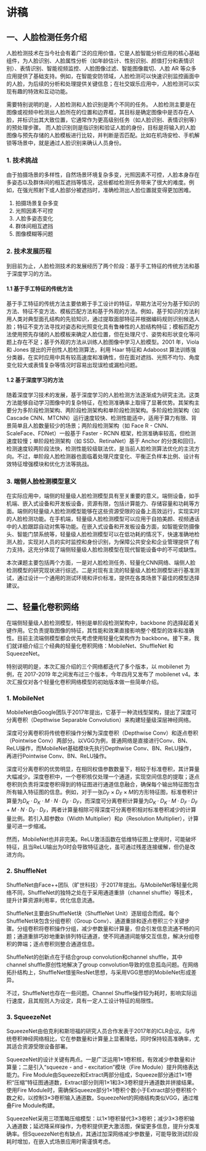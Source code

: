 # 讲稿

## 一、人脸检测任务介绍

人脸检测技术在当今社会有着广泛的应用价值，它是人脸智能分析应用的核心基础组件，为人脸识别、人脸属性分析（如年龄估计、性别识别、颜值打分和表情识别）、表情识别、智能视频监控、人脸图像过滤、智能图像裁切、人脸 AR 等众多应用提供了基础支持。例如，在智能安防领域，人脸检测可以快速识别监控画面中的人脸，为后续的分析和处理提供关键信息；在社交娱乐应用中，人脸检测可以实现有趣的特效和互动功能。

需要特别说明的是，人脸检测和人脸识别是两个不同的任务。
人脸检测主要是在图像或视频中检测出人脸所在的位置和边界框，其目标是确定图像中是否存在人脸，并标识出其大致位置，它通常作为更高级别任务（如人脸识别、表情识别等）的预处理步骤。
而人脸识别则是指识别和验证人脸的身份，目标是将输入的人脸图像与预先存储的人脸模板进行比较，并判断是否匹配。比如在机场安检、手机解锁等场景中，就是通过人脸识别来确认人员身份。

### 1. 技术挑战

由于拍摄场景的多样性，自然场景环境复杂多变，光照因素不可控，人脸本身存在多姿态以及群体间的相互遮挡等情况，这些都给检测任务带来了很大的难度。例如，在强光照射下或人脸部分被遮挡时，准确检测出人脸位置就变得更加困难。

1. 拍摄场景复杂多变
2. 光照因素不可控
3. 人脸多姿态变化
4. 群体间相互遮挡
5. 图像模糊等问题

### 2. 技术发展历程

到目前为止，人脸检测技术的发展经历了两个阶段：基于手工特征的传统方法和基于深度学习的方法。

#### 1.1 基于手工特征的传统方法

基于手工特征的传统方法主要依赖于手工设计的特征，早期方法可分为基于知识的方法、特征不变方法、模板匹配方法和基于外观的方法。例如，基于知识的方法利用人类对典型面孔结构的先验知识，通过提取面部特征并根据编码规则识别候选人脸；特征不变方法寻找对姿态和光照变化具有鲁棒性的人脸结构特征；模板匹配方法使用预先存储的人脸模板来确定人脸位置，但在处理尺寸、姿势和形状变化等问题上存在不足；基于外观的方法从训练人脸图像中学习人脸模型。2001 年，Viola 和 Jones 提出的开创性人脸检测算法，利用 Haar 特征和 Adaboost 算法训练强分类器，在实时应用中具有较高速度和准确性，但在面对遮挡、光照不均匀、角度变化较大或表情复杂等情况时容易出现误检或漏检问题。

#### 1.2 基于深度学习的方法

随着深度学习技术的发展，基于深度学习的人脸检测方法逐渐成为研究主流。这类方法能够自动学习图像中的复杂特征，在检测准确率上取得了显著优势。其架构主要分为多阶段检测架构、两阶段检测架构和单阶段检测架构。多阶段检测架构（如 Cascade CNN、MTCNN）运行速度较快、检测性能适中，适用于算力有限、背景简单且人脸数量较少的场景；两阶段检测架构（如 Face R - CNN、ScaleFace、FDNet）一般基于 Faster - RCNN 框架，检测准确率较高，但检测速度较慢；单阶段检测架构（如 SSD、RetinaNet）基于 Anchor 的分类和回归，检测速度较两阶段法快，检测性能较级联法优，是当前人脸检测算法优化的主流方向。不过，单阶段人脸检测器也面临着处理尺度变化、平衡正负样本比例、设计有效特征增强模块和优化方法等挑战。

### 3. 端侧人脸检测模型意义

在实际应用中，端侧的轻量级人脸检测模型具有至关重要的意义。端侧设备，如手机端、嵌入式设备和开发板设备，资源有限，包括计算能力、存储容量和功耗等方面。端侧的轻量级人脸检测模型能够在这些资源受限的设备上高效运行，实现实时的人脸检测功能。在手机端，轻量级人脸检测模型可以应用于自拍美颜、视频通话中的人脸跟踪自动对焦等功能。在嵌入式设备和开发板设备方面，如智能安防摄像头、智能门禁系统等，轻量级人脸检测模型可以在低功耗的情况下，快速准确地检测人脸，实现对人员的实时监控和身份识别，为保障公共安全和企业管理提供了有力支持。这充分体现了端侧轻量级人脸检测模型在现代智能设备中的不可或缺性。

本次课题主要包括两个方面，一是对人脸检测任务、轻量化CNN网络、端侧人脸检测模型的研究现状进行综述。二是对现有主流的轻量级人脸检测模型进行基准测试，通过设计一个通用的测试环境和评价标准，提供在各类场景下最佳的模型选择建议。

## 二、轻量化卷积网络

在端侧轻量级人脸检测模型，特别是单阶段检测架构中，backbone 的选择起着关键作用。它负责提取图像的特征，其性能和效果直接影响整个模型的效率和准确性。目前主流端侧模型都会优先考虑使用轻量化架构作为 backbone。接下来，我们就详细介绍三个经典的轻量化卷积网络：MobileNet、ShuffleNet 和 SqueezeNet。

特别说明的是，本次汇报介绍的三个网络都迭代了多个版本，以 mobilenet 为例，在 2017-2019 年之间发布过三个版本，今年四月又发布了 mobilenet v4。本次汇报仅对各个轻量化卷积网络模型的初始版本做一些简单介绍。

### 1. MobileNet

MobileNet由Google团队于2017年提出，它基于一种流线型架构，提出了深度可分离卷积（Depthwise Separable Convolution）来构建轻量级深层神经网络。

深度可分离卷积将传统卷积操作分解为深度卷积（Depthwise Conv）和逐点卷积（Pointwise Conv）两部分。以VGG为例，普通网络是直接进行Conv、BN、ReLU操作，而MobileNet基础模块先执行Depthwise Conv、BN、ReLU操作，再进行Pointwise Conv、BN、ReLU操作。

深度可分离卷积的优势明显，在相同权值参数数量下，相较于标准卷积，其计算量大幅减少。深度卷积中，一个卷积核仅处理一个通道，实现空间信息的提取；逐点卷积则负责将深度卷积得到的特征图进行通道信息融合，确保每个输出特征图包含所有输入特征图的信息。例如，对于一张$D_F×D_F×M$的方形特征图，标准卷积计算量为$D_K·D_K·M·N·D_F·D_F$，而深度可分离卷积计算量为$D_K·D_K·M·D_F·D_F+M·N·D_F·D_F$，两者计算量相除可得深度可分离卷积相对标准卷积减少的计算量比例。若引入超参数α（Width Multiplier）和ρ（Resolution Multiplier），计算量可进一步缩减。

然而，MobileNet也并非完美。ReLU激活函数在低维特征图上使用时，可能破坏特征，且当ReLU输出为0时会导致特征退化，虽可通过残差连接缓解，但仍是改进方向。

### 2. ShuffleNet

ShuffleNet由Face++团队（旷世科技）于2017年提出。与MobileNet等轻量化网络不同，ShuffleNet的独特之处在于采用通道重排（channel shuffle）等技术，提升计算资源利用率，优化信息流通。

ShuffleNet主要由ShuffleNet块（ShuffleNet Unit）逐层组合而成。每个ShuffleNet块包含分组卷积（Group Conv）、通道重排和逐点卷积三个关键步骤。分组卷积将卷积操作分组，减少参数量和计算量，但会引发信息流通不畅的问题；通道重排巧妙地重新排列特征通道，使不同通道间能够交互信息，解决分组卷积的弊端；逐点卷积则整合通道信息。

ShuffleNet的创新点在于结合group convolution和channel shuffle，其中channel shuffle原创性地解决了group convolution导致的信息孤岛问题。在网络拓扑结构上，ShuffleNet借鉴ResNet思想，与采用VGG思想的MobileNet形成差异。

不过，ShuffleNet也存在一些问题。Channel Shuffle操作较为耗时，影响实际运行速度，且其规则人为设定，具有一定人工设计特征的局限性。

### 3. SqueezeNet

SqueezeNet由伯克利和斯坦福的研究人员合作发表于2017年的ICLR会议。与传统卷积神经网络相比，它在参数量和计算量上显著降低，同时保持较高准确率，尤其适合资源受限设备部署。

SqueezeNet的设计关键有两点。一是广泛运用1×1卷积核，有效减少参数量和计算量；二是引入“squeeze - and - excitation”模块（Fire Module）提升网络表达能力。Fire Module由Squeeze和Extract两部分组成，Squeeze部分通过1×1卷积“压缩”特征图通道数，Extract部分则用1×1和3×3卷积提升通道数并拼接结果。使用Fire Module时，需确保Squeeze部分1×1卷积个数小于Extract部分卷积核个数之和，以控制3×3卷积输入通道数。SqueezeNet的网络结构类似VGG，通过堆叠Fire Module构建。

SqueezeNet采用三项策略压缩模型：以1×1卷积替代3×3卷积；减少3×3卷积输入通道数；延迟降采样操作，为卷积提供更大激活图，保留更多信息，提升分类准确率。但SqueezeNet也有缺点，其通过加深网络减少参数量，可能导致测试阶段耗时增加，在嵌入式场景应用时需谨慎考虑。
